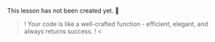 This lesson has not been created yet. 
🥠 
>! Your code is like a well-crafted function - 
efficient, elegant, and always returns success. ! <

